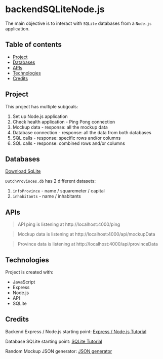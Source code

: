 # backendSQLiteNode.js
The main objective is to interact with `SQLite` databases from a `Node.js` application.

## Table of contents
* [Project](#Project)
* [Databases](#Databases)
* [APIs](#APIs)
* [Technologies](#technologies)
* [Credits](#Credits)

## Project
This project has multiple subgoals:
1. Set up Node.js application
2. Check health application - Ping Pong connection
3. Mockup data - response: all the mockup data
4. Database connection - response: all the data from both databases
5. SQL calls - response: specific rows and/or columns
6. SQL calls - response: combined rows and/or columns

## Databases
[Download SqLite](https://www.sqlite.org/index.html)

`DutchProvinces.db` has 2 different datasets:
1. `infoProvince` - name / squaremeter / capital
2. `inhabitants` -  name / inhabitants

## APIs
> API ping is listening at http://localhost:4000/ping

> Mockup data is listening at http://localhost:4000/api/mockupData 

> Province data is listening at http://localhost:4000/api/provinceData

## Technologies
Project is created with:
* JavaScript
* Express
* Node.js
* API
* SQLite

## Credits
Backend Express / Node.js starting point:
[Express / Node.js Tutorial](https://expressjs.com/)

Database SQLite starting point:
[SQLite Tutorial](https://www.sqlitetutorial.net/)

Random Mockup JSON generator:
[JSON generator](https://www.json-generator.com/)
